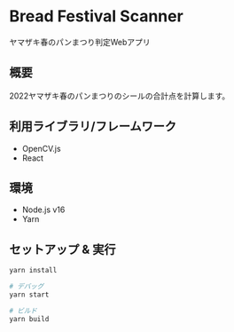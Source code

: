 # Bread Festival Scanner

ヤマザキ春のパンまつり判定Webアプリ

## 概要

2022ヤマザキ春のパンまつりのシールの合計点を計算します。

## 利用ライブラリ/フレームワーク

- OpenCV.js
- React

## 環境

- Node.js v16
- Yarn
  
## セットアップ & 実行

```bash
yarn install

# デバッグ
yarn start

# ビルド
yarn build
```

